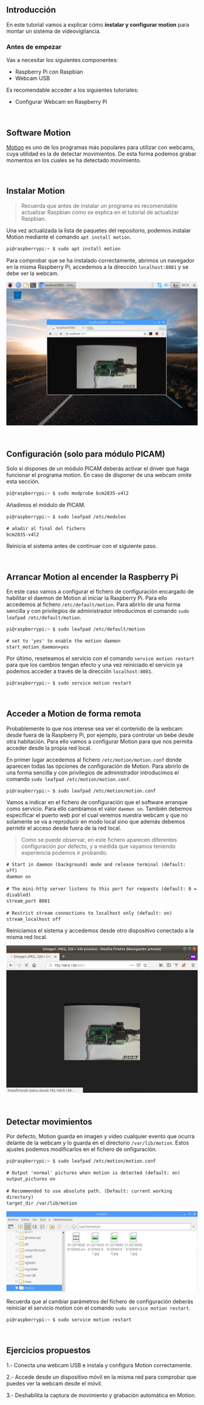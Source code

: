 ## Introducción

En este tutorial vamos a explicar cómo **instalar y configurar motion** para montar un sistema de videovigilancia.

### Antes de empezar

Vas a necesitar los siguientes componentes:

- Raspberry Pi con Raspbian
- Webcam USB

Es recomendable acceder a los siguientes tutoriales:

- Configurar Webcam en Raspberry Pi



<br />



## Software Motion

[Motion](https://motion-project.github.io/) es uno de los programas más populares para utilizar con webcams, cuya utilidad es la de detectar movimientos. De esta forma podemos grabar momentos en los cuales se ha detectado movimiento. 



<br />



## Instalar Motion

> Recuerda que antes de instalar un programa es recomendable actualizar Raspbian como se explica en el tutorial de actualizar Raspbian.  

Una vez actualizada la lista de paquetes del repositorio, podemos instalar Motion mediante el comando `apt install motion`.

```sh
pi@raspberrypi:~ $ sudo apt install motion
```

Para comprobar que se ha instalado correctamente, abrimos un navegador en la misma Raspberry Pi, accedemos a la dirección `localhost:8081` y se debe ver la webcam.

![](img/motion.jpg)



<br />



## Configuración (solo para módulo PICAM)

Solo si dispones de un módulo PICAM deberás activar el driver que haga funcionar el programa motion. En caso de disponer de una webcam omite esta sección.

```sh
pi@raspberrypi:~ $ sudo modprobe bcm2835-v4l2
```

Añadimos el módulo de PICAM.

```sh
pi@raspberrypi:~ $ sudo leafpad /etc/modules
```

```
# añadir al final del fichero
bcm2835-v4l2
```

Reinicia el sistema antes de continuar con el siguiente paso.



<br />



## Arrancar Motion al encender la Raspberry Pi

En este caso vamos a configurar el fichero de configuración encargado de habilitar el daemon de Motion al iniciar la Raspberry Pi. Para ello accedemos al fichero `/etc/default/motion`. Para abrirlo de una forma sencilla y con privilegios de administrador introducimos el comando `sudo leafpad /etc/default/motion`.

```sh
pi@raspberrypi:~ $ sudo leafpad /etc/default/motion
```

```
# set to 'yes' to enable the motion daemon
start_motion_daemon=yes
```

Por último, reseteamos el servicio con el comando `service motion restart` para que los cambios tengan efecto y una vez reiniciado el servicio ya podemos acceder a través de la dirección `localhost:8081`.

```sh
pi@raspberrypi:~ $ sudo service motion restart
```



<br />



## Acceder a Motion de forma remota

Probablemente lo que nos interese sea ver el contenido de la webcam desde fuera de la Raspberry Pi, por ejemplo, para controlar un bebe desde otra habitación. Para ello vamos a configurar Motion para que nos permita acceder desde la propia red local.

En primer lugar accedemos al fichero `/etc/motion/motion.conf` donde aparecen todas las opciones de configuración de Motion. Para abrirlo de una forma sencilla y con privilegios de administrador introducimos el comando `sudo leafpad /etc/motion/motion.conf`.

```sh
pi@raspberrypi:~ $ sudo leafpad /etc/motion/motion.conf
```

Vamos a indicar en el fichero de configuración que el software arranque como servicio. Para ello cambiamos el valor `daemon on`. También debemos especificar el puerto web por el cual veremos nuestra webcam y que no solamente se va a reproducir en modo local sino que además debemos permitir el acceso desde fuera de la red local.

> Como se puede observar, en este fichero aparecen diferentes configuración por defecto, y a medida que vayamos teniendo experiencia podemos ir probando.

```
# Start in daemon (background) mode and release terminal (default: off)
daemon on

# The mini-http server listens to this port for requests (default: 0 = disabled)
stream_port 8081

# Restrict stream connections to localhost only (default: on)
stream_localhost off
```

Reiniciamos el sistema y accedemos desde otro dispositivo conectado a la misma red local.

![](img/remoto.jpg)



<br />



## Detectar movimientos

Por defecto, Motion guarda en imagen y vídeo cualquier evento que ocurra delante de la webcam y lo guarda en el directorio `/var/lib/motion`. Estos ajustes podemos modificarlos en el fichero de onfiguración.

```sh
pi@raspberrypi:~ $ sudo leafpad /etc/motion/motion.conf
```

```
# Output 'normal' pictures when motion is detected (default: on)
output_pictures on

# Recommended to use absolute path. (Default: current working directory)
target_dir /var/lib/motion
```

![](img/capturas.jpg)

Recuerda que al cambiar parámetros del fichero de configuración deberás reiniciar el servicio motion con el comando `sudo service motion restart`.

```sh
pi@raspberrypi:~ $ sudo service motion restart
```



<br />



## Ejercicios propuestos

1.- Conecta una webcam USB e instala y configura Motion correctamente.

2.- Accede desde un dispositivo móvil en la misma red para comprobar que puedes ver la webcam desde el móvil.

3.- Deshabilita la captura de movimiento y grabación automática en Motion.
